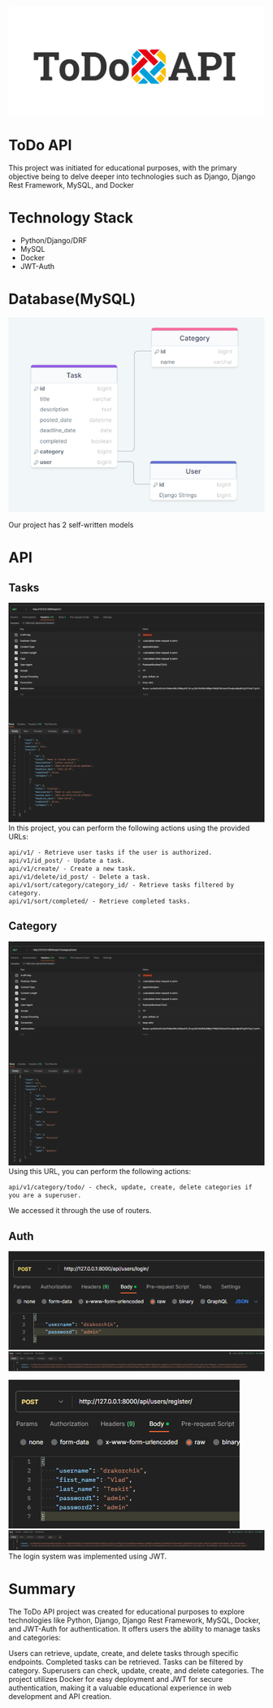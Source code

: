 ![logo](media_for_readme/logo/logo_api.jpg)
# ToDo API

This project was initiated for educational purposes, with the primary objective being to delve deeper into 
technologies such as Django, Django Rest Framework, MySQL, and Docker

# Technology Stack
* Python/Django/DRF
* MySQL
* Docker
* JWT-Auth

# Database(MySQL)
![db](media_for_readme/db_image/db_image.png)

Our project has 2 self-written models

# API

## Tasks
![task](media_for_readme/common/get_tasks.png)
In this project, you can perform the following actions using the provided URLs:

```
api/v1/ - Retrieve user tasks if the user is authorized.
api/v1/id_post/ - Update a task.
api/v1/create/ - Create a new task.
api/v1/delete/id_post/ - Delete a task.
api/v1/sort/category/category_id/ - Retrieve tasks filtered by category.
api/v1/sort/completed/ - Retrieve completed tasks.
```

## Category
![category](media_for_readme/common/category.png)
Using this URL, you can perform the following actions:
```
api/v1/category/todo/ - check, update, create, delete categories if you are a superuser.
```
We accessed it through the use of routers.

## Auth
![login1](media_for_readme/auth/login1.png)
![login2](media_for_readme/auth/login2.png)

![register1](media_for_readme/auth/register1.png)
![register2](media_for_readme/auth/register2.png)
The login system was implemented using JWT.


# Summary
The ToDo API project was created for educational purposes to explore technologies like Python, Django, Django Rest Framework, MySQL, Docker, and JWT-Auth for authentication. It offers users the ability to manage tasks and categories:

Users can retrieve, update, create, and delete tasks through specific endpoints.
Completed tasks can be retrieved.
Tasks can be filtered by category.
Superusers can check, update, create, and delete categories.
The project utilizes Docker for easy deployment and JWT for secure authentication, making it a valuable educational experience in web development and API creation.